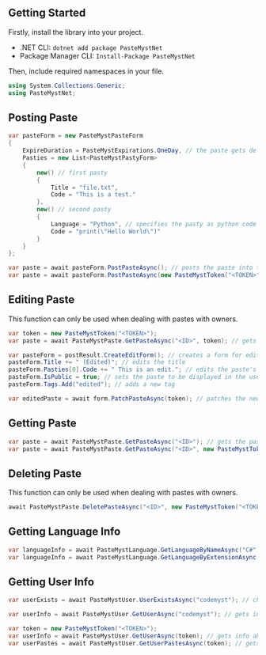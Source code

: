 ## Getting Started

Firstly, install the library into your project.

- .NET CLI: `dotnet add package PasteMystNet`
- Package Manager CLI: `Install-Package PasteMystNet`

Then, include required namespaces in your file.

```cs
using System.Collections.Generic;
using PasteMystNet;
```

## Posting Paste

```cs
var pasteForm = new PasteMystPasteForm
{
    ExpireDuration = PasteMystExpirations.OneDay, // the paste gets deleted in one day
    Pasties = new List<PasteMystPastyForm>
    {
        new() // first pasty
        {
            Title = "file.txt",
            Code = "This is a test."
        },
        new() // second pasty
        {
            Language = "Python", // specifies the pasty as python code
            Code = "print(\"Hello World\")"
        }
    }
};

var paste = await pasteForm.PostPasteAsync(); // posts the paste into their database
var paste = await pasteForm.PostPasteAsync(new PasteMystToken("<TOKEN>")); // does the same thing but assigns the paste to a user with specified token
```

## Editing Paste

This function can only be used when dealing with pastes with owners.

```cs
var token = new PasteMystToken("<TOKEN>");
var paste = await PasteMystPaste.GetPasteAsync("<ID>", token); // gets an owned paste with the specified id; requires access with a token

var pasteForm = postResult.CreateEditForm(); // creates a form for editing the paste
pasteForm.Title += " (Edited)"; // edits the title
pasteForm.Pasties[0].Code += " This is an edit."; // edits the paste's pasty content
pasteForm.IsPublic = true; // sets the paste to be displayed in the user's profile
pasteForm.Tags.Add("edited"); // adds a new tag

var editedPaste = await form.PatchPasteAsync(token); // patches the new paste into their database; editing the old one
```

## Getting Paste

```cs
var paste = await PasteMystPaste.GetPasteAsync("<ID>"); // gets the paste with the specified id
var paste = await PasteMystPaste.GetPasteAsync("<ID>", new PasteMystToken("<TOKEN>")); // gets an owned paste with the specified id; requires access with a token
```

## Deleting Paste

This function can only be used when dealing with pastes with owners.

```cs
await PasteMystPaste.DeletePasteAsync("<ID>", new PasteMystToken("<TOKEN>")); // deletes the paste with the specified id; requires access with a token
```

## Getting Language Info

```cs
var languageInfo = await PasteMystLanguage.GetLanguageByNameAsync("C#"); // gets info about the language with the specified name
var languageInfo = await PasteMystLanguage.GetLanguageByExtensionAsync("cs"); // gets info about the language with the specified extension
```

## Getting User Info

```cs
var userExists = await PasteMystUser.UserExistsAsync("codemyst"); // checks whether the user exists in their database

var userInfo = await PasteMystUser.GetUserAsync("codemyst"); // gets info about the user with the specified username

var token = new PasteMystToken("<TOKEN>");
var userInfo = await PasteMystUser.GetUserAsync(token); // gets info about the user with the specified token
var userPastes = await PasteMystUser.GetUserPastesAsync(token); // gets the user's pastes with the specified token
```
